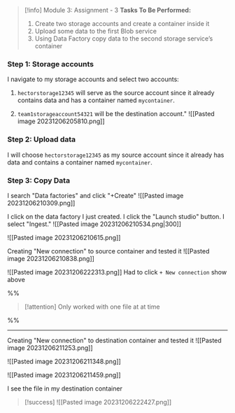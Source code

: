 > [!info] Module 3: Assignment - 3
> **Tasks To Be Performed:** 
> 1. Create two storage accounts and create a container inside it 
> 2. Upload some data to the first Blob service 
> 3. Using Data Factory copy data to the second storage service’s container

### Step 1: Storage accounts

I navigate to my storage accounts and select two accounts:

1. `hectorstorage12345` will serve as the source account since it already contains data and has a container named `mycontainer`.
    
2. `team1storageaccount54321` will be the destination account."
![[Pasted image 20231206205810.png]]

### Step 2: Upload data
I will choose `hectorstorage12345` as my source account since it already has data and contains a container named `mycontainer`.

### Step 3: Copy Data

I search "Data factories" and click "+Create"
![[Pasted image 20231206210309.png]]

I click on the data factory I just created.
I click the "Launch studio" button.
I select "Ingest."
![[Pasted image 20231206210534.png|300]]

![[Pasted image 20231206210615.png]]


Creating "New connection" to source container and tested it
![[Pasted image 20231206210838.png]]

![[Pasted image 20231206222313.png]]
Had to click `+ New connection` show above

%%
> [!attention] Only worked with one file at at time
> 

%%

---

Creating "New connection" to destination container and tested it
![[Pasted image 20231206211253.png]]

![[Pasted image 20231206211348.png]]

![[Pasted image 20231206211459.png]]

I see the file in my destination container
> [!success]
> ![[Pasted image 20231206222427.png]]










